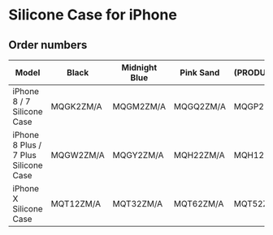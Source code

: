 # Silicone Case for iPhone

## Order numbers

| Model | Black | Midnight Blue | Pink Sand | (PRODUCT)RED | White |
|-------|-----|-----|-----|-----|-----|
| iPhone 8 / 7 Silicone Case | MQGK2ZM/A | MQGM2ZM/A | MQGQ2ZM/A | MQGP2ZM/A | MQGL2ZM/A |
| iPhone 8 Plus / 7 Plus Silicone Case | MQGW2ZM/A | MQGY2ZM/A | MQH22ZM/A | MQH12ZM/A | MQGX2ZM/A |
| iPhone X Silicone Case | MQT12ZM/A | MQT32ZM/A | MQT62ZM/A | MQT52ZM/A | MQT22ZM/A |
